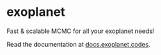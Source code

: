 # exoplanet

Fast & scalable MCMC for all your exoplanet needs!

Read the documentation at [docs.exoplanet.codes](https://docs.exoplanet.codes).
